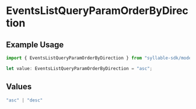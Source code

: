 # EventsListQueryParamOrderByDirection

## Example Usage

```typescript
import { EventsListQueryParamOrderByDirection } from "syllable-sdk/models/operations";

let value: EventsListQueryParamOrderByDirection = "asc";
```

## Values

```typescript
"asc" | "desc"
```
